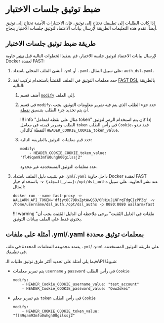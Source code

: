 # ضبط توثيق جلسات الاختبار

إذا كانت الطلبات إلى تطبيقك تحتاج إلى توثيق، فإن الاختبارات الأمنية تحتاج إلى توثيق أيضاً. تقدم هذه التعليمات الطريقة لإرسال بيانات الاعتماد لتوثيق جلسات الاختبار بنجاح.

## طريقة ضبط توثيق جلسات الاختبار

لإرسال بيانات الاعتماد لتوثيق جلسة الاختبار، قم بتنفيذ الخطوات التالية قبل [نشر](../qsg/deployment.md#4-deploy-the-fast-node-docker-container) حاوية Docker لعقدة FAST:

1. أنشئ الملف المحلي بامتداد `.yml` أو `.yaml`. على سبيل المثال: `auth_dsl.yaml`.
2. حدد معلمات التوثيق في الملف المُنشأ باستخدام تركيب لغة [FAST DSL](../dsl/intro.md) بالطريقة التالية:
    1. أضف قسم [`modify`](../dsl/phase-modify.md) إلى الملف.
    2. في قسم `modify`، حدد جزء الطلب الذي يتم فيه تمرير معلومات التوثيق. يجب أن يتم تحديد جزء الطلب بتنسيق [نقطة](../dsl/points/basics.md).

        !!! info "مثال على نقطة لمعامل token"
            إذا كان يتم استخدام الرمز لتوثيق الطلب وتمرير قيمته في معامل `token` في رأس الطلب `Cookie`، فقد تبدو النقطة كالتالي `HEADER_COOKIE_COOKIE_token_value`.
    
    3. حدد قيم معلمات التوثيق بالطريقة التالية:
        
        ```
        modify:
            - HEADER_COOKIE_COOKIE_token_value:  "fl49qam93mfu0uhgh00gilssj2"
        ```

        عدد معلمات التوثيق المستخدمة غير محدود.
3. قم بتثبيت دليل الملف بامتداد `.yml`/`.yaml` داخل حاوية Docker لعقدة FAST باستخدام خيار `-v {مسار_المجلد}:/opt/dsl_auths` عند نشر الحاوية. على سبيل المثال:
    ```
    docker run --name fast-proxy -e WALLARM_API_TOKEN='dfjyt8C79DxZptWwQS3/0RHiuJLNFrqTdgCIzPPZq' -v /home/username/dsl_auth:/opt/dsl_auths -p 8080:8080 wallarm/fast
    ```

    !!! warning "ملفات في الدليل المُثبت"
        يرجى ملاحظة أن الدليل المُثبت يجب أن يحتوي فقط على الملف ببيانات التوثيق.

## أمثلة على ملفات .yml/.yaml بمعلمات توثيق محددة

يعتمد مجموعة المعلمات المحددة في ملف `.yml`/`.yaml` على طريقة التوثيق المستخدمة في تطبيقك.

فيما يلي أمثلة على تحديد أكثر طرق توثيق طلبات الـAPI شيوعًا:

* يتم تمرير معلمات `username` و `password` في رأس الطلب `Cookie`

    ```
    modify:
        - HEADER_Cookie_COOKIE_username_value: "test_account"
        - HEADER_Cookie_COOKIE_password_value: "Qww3okei"
    ```

* يتم تمرير معلم `token` في رأس الطلب `Cookie`

    ```
    modify:
        - HEADER_COOKIE_COOKIE_token_value: "fl49qam93mfu0uhgh00gilssj2"
    ```